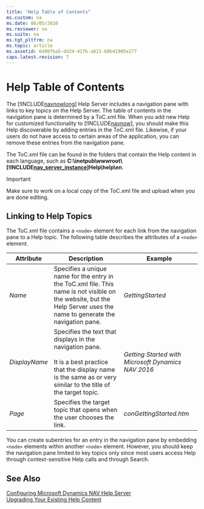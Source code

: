 ```yaml
---
title: "Help Table of Contents"
ms.custom: na
ms.date: 06/05/2016
ms.reviewer: na
ms.suite: na
ms.tgt_pltfrm: na
ms.topic: article
ms.assetid: 6496fba5-dd24-417b-a821-60b41905e277
caps.latest.revision: 7
---
```

# Help Table of Contents
The [!INCLUDE[navnowlong](../dynamics-nav/includes/navnowlong_md.md)] Help Server includes a navigation pane with links to key topics on the Help Server. The table of contents in the navigation pane is determined by a ToC.xml file. When you add new Help for customized functionality to [!INCLUDE[navnow](../dynamics-nav/includes/navnow_md.md)], you should make this Help discoverable by adding entries in the ToC.xml file. Likewise, if your users do not have access to certain areas of the application, you can remove these entries from the navigation pane.  
  
 The ToC.xml file can be found in the folders that contain the Help content in each language, such as **C:\\inetpub\\wwwroot\\[!INCLUDE[nav_server_instance](../dynamics-nav/includes/nav_server_instance_md.md)]Help\\help\\en**.  
  
> [!IMPORTANT]  
>  Make sure to work on a local copy of the ToC.xml file and upload when you are done editing.  
  
## Linking to Help Topics  
 The ToC.xml file contains a `<node>` element for each link from the navigation pane to a Help topic. The following table describes the attributes of a `<node>` element.  
  
|Attribute|Description|Example|  
|---------------|-----------------|-------------|  
|*Name*|Specifies a unique name for the entry in the ToC.xml file. This name is not visible on the website, but the Help Server uses the name to generate the navigation pane.|*GettingStarted*|  
|*DisplayName*|Specifies the text that displays in the navigation pane.<br /><br /> It is a best practice that the display name is the same as or very similar to the title of the target topic.|*Getting Started with Microsoft Dynamics NAV 2016*|  
|*Page*|Specifies the target topic that opens when the user chooses the link.|*conGettingStarted.htm*|  
  
 You can create subentries for an entry in the navigation pane by embedding `<node>` elements within another `<node>` element. However, you should keep the navigation pane limited to key topics only since most users access Help through context\-sensitive Help calls and through Search.  
  
## See Also  
 [Configuring Microsoft Dynamics NAV Help Server](../dynamics-nav/Configuring-Microsoft-Dynamics-NAV-Help-Server.md)   
 [Upgrading Your Existing Help Content](../dynamics-nav/Upgrading-Your-Existing-Help-Content.md)